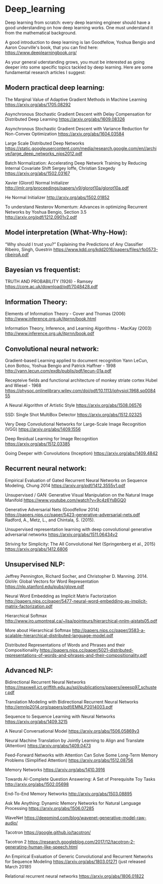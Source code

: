 # Deep_learning
Deep learning from scratch: every deep learning engineer should have a good understanding on how deep learning works. One must understand it from the mathematical background. 

A good introduction to deep learning is Ian Goodfellow, Yoshua Bengio and Aaron Courville's book, that you can find here:
https://www.deeplearningbook.org/
          
As your general uderstanding grows, you must be interested as going deeper into some specific topics tackled by deep learning. Here are some fundamental research articles I suggest:

## Modern practical deep learning:
The Marginal Value of Adaptive Gradient Methods in Machine Learning
https://arxiv.org/abs/1705.08292

Asynchronous Stochastic Gradient Descent with Delay Compensation for Distributed Deep Learning
https://arxiv.org/abs/1609.08326

Asynchronous Stochastic Gradient Descent with Variance Reduction for Non-Convex Optimization
https://arxiv.org/abs/1604.03584

Large Scale Distributed Deep Networks
https://static.googleusercontent.com/media/research.google.com/en//archive/large_deep_networks_nips2012.pdf

Batch Normalization: Accelerating Deep Network Training by Reducing Internal Covariate Shift
Sergey Ioffe, Christian Szegedy
https://arxiv.org/abs/1502.03167

Xavier (Glorot) Normal Initializer
http://jmlr.org/proceedings/papers/v9/glorot10a/glorot10a.pdf

He Normal Initializer
http://arxiv.org/abs/1502.01852

To understand Nesterov Momentum:
Advances in optimizing Recurrent Networks by Yoshua Bengio, Section 3.5
http://arxiv.org/pdf/1212.0901v2.pdf

## Model interpretation (What-Why-How):
“Why should I trust you?” Explaining the Predictions of Any Classifier
Ribeiro, Singh, Guestrin
https://www.kdd.org/kdd2016/papers/files/rfp0573-ribeiroA.pdf

## Bayesian vs frequentist:
TRUTH AND PROBABILITY (1926) - Ramsey
https://core.ac.uk/download/pdf/7048428.pdf

## Information Theory:
Elements of Information Theory - Cover and Thomas (2006)
http://www.inference.org.uk/itprnn/book.html

Information Theory, Inference, and Learning Algorithms - MacKay (2003)
http://www.inference.org.uk/itprnn/book.pdf

## Convolutional neural network:
Gradient-based Learning applied to document recognition
Yann LeCun, Léon Bottou, Yoshua Bengio and Patrick Haffner - 1998
http://yann.lecun.com/exdb/publis/pdf/lecun-01a.pdf

Recepteive fields and functional architecture of monkey striate cortex
Hubel and Wiesel - 1968
https://physoc.onlinelibrary.wiley.com/doi/pdf/10.1113/jphysiol.1968.sp008455

A Neural Algorithm of Artistic Style
https://arxiv.org/abs/1508.06576

SSD: Single Shot MultiBox Detector
https://arxiv.org/abs/1512.02325     
          
Very Deep Convolutional Networks for Large-Scale Image Recognition (VGG)
https://arxiv.org/abs/1409.1556

Deep Residual Learning for Image Recognition
https://arxiv.org/abs/1512.03385

Going Deeper with Convolutions (Inception)
https://arxiv.org/abs/1409.4842


## Recurrent neural network:
Empirical Evaluation of Gated Recurrent Neural Networks on Sequence Modeling, Chung 2014
https://arxiv.org/pdf/1412.3555v1.pdf

Unsupervised / GAN:
Generative Visual Manipulation on the Natural Image Manifold
https://www.youtube.com/watch?v=9c4z6YsBGQ0

Generative Adversarial Nets (Goodfellow 2014)
https://papers.nips.cc/paper/5423-generative-adversarial-nets.pdf
Radford, A., Metz, L., and Chintala, S. (2015). 
             
Unsupervised representation learning with deep convolutional generative adversarial networks
https://arxiv.org/abs/1511.06434v2

Striving for Simplicity: The All Convolutional Net (Springenberg et al., 2015)
https://arxiv.org/abs/1412.6806

## Unsupervised NLP:
Jeffrey Pennington, Richard Socher, and Christopher D. Manning. 2014. GloVe: Global Vectors for Word Representation
https://nlp.stanford.edu/pubs/glove.pdf

Neural Word Embedding as Implicit Matrix Factorization
http://papers.nips.cc/paper/5477-neural-word-embedding-as-implicit-matrix-factorization.pdf

Hierarchical Softmax
http://www.iro.umontreal.ca/~lisa/pointeurs/hierarchical-nnlm-aistats05.pdf

More about Hierarchical Softmax
http://papers.nips.cc/paper/3583-a-scalable-hierarchical-distributed-language-model.pdf

Distributed Representations of Words and Phrases and their Compositionality
https://papers.nips.cc/paper/5021-distributed-representations-of-words-and-phrases-and-their-compositionality.pdf

## Advanced NLP:
Bidirectional Recurrent Neural Networks
https://maxwell.ict.griffith.edu.au/spl/publications/papers/ieeesp97_schuster.pdf

Translation Modeling with Bidirectional Recurrent Neural Networks
http://emnlp2014.org/papers/pdf/EMNLP2014003.pdf

Sequence to Sequence Learning with Neural Networks
https://arxiv.org/abs/1409.3215

A Neural Conversational Model
https://arxiv.org/abs/1506.05869v3
         
Neural Machine Translation by Jointly Learning to Align and Translate (Attention)
https://arxiv.org/abs/1409.0473

Feed-Forward Networks with Attention Can Solve Some Long-Term Memory Problems (Simplified Attention)
https://arxiv.org/abs/1512.08756

Memory Networks
https://arxiv.org/abs/1410.3916

Towards AI-Complete Question Answering: A Set of Prerequisite Toy Tasks
http://arxiv.org/abs/1502.05698

End-To-End Memory Networks
http://arxiv.org/abs/1503.08895

Ask Me Anything: Dynamic Memory Networks for Natural Language Processing
https://arxiv.org/abs/1506.07285

WaveNet
https://deepmind.com/blog/wavenet-generative-model-raw-audio/

Tacotron
https://google.github.io/tacotron/

Tacotron 2
https://research.googleblog.com/2017/12/tacotron-2-generating-human-like-speech.html

An Empirical Evaluation of Generic Convolutional and Recurrent Networks for Sequence Modeling
https://arxiv.org/abs/1803.01271
(just released March 2018!)

Relational recurrent neural networks
https://arxiv.org/abs/1806.01822
